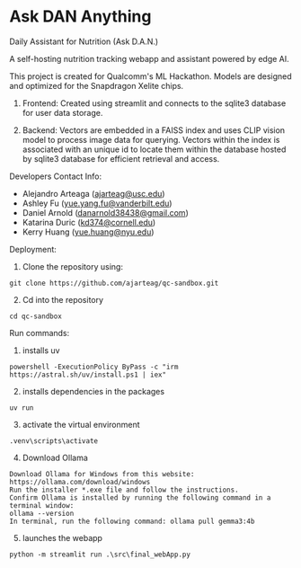 # Ask DAN Anything 

Daily Assistant for Nutrition (Ask D.A.N.)


A self-hosting nutrition tracking webapp and assistant powered by edge AI.


This project is created for Qualcomm's ML Hackathon. Models are designed and optimized for the Snapdragon Xelite chips.

1. Frontend:
Created using streamlit and connects to the sqlite3 database for user data storage. 

2. Backend: 
Vectors are embedded in a FAISS index and uses CLIP vision model to process image data for querying. Vectors within the index is associated with an unique id to locate them within the database hosted by sqlite3 database for efficient retrieval and access.

Developers Contact Info:
- Alejandro Arteaga (ajarteag@usc.edu)
- Ashley Fu (yue.yang.fu@vanderbilt.edu)
- Daniel Arnold (danarnold38438@gmail.com)
- Katarina Duric (kd374@cornell.edu)
- Kerry Huang (yue.huang@nyu.edu)


Deployment: 
1. Clone the repository using: 
```
git clone https://github.com/ajarteag/qc-sandbox.git
```
2. Cd into the repository
```
cd qc-sandbox 
```

Run commands:
1. installs uv
```
powershell -ExecutionPolicy ByPass -c "irm https://astral.sh/uv/install.ps1 | iex"
```
2. installs dependencies in the packages 
```
uv run
```
3. activate the virtual environment 
```
.venv\scripts\activate

```
4. Download Ollama
```
Download Ollama for Windows from this website: https://ollama.com/download/windows
Run the installer *.exe file and follow the instructions.
Confirm Ollama is installed by running the following command in a terminal window:
ollama --version
In terminal, run the following command: ollama pull gemma3:4b

```
5. launches the webapp 
```
python -m streamlit run .\src\final_webApp.py
```



